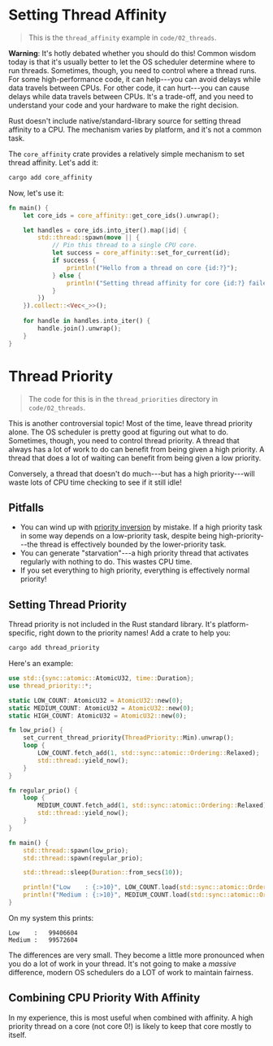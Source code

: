 # Setting Thread Affinity

> This is the `thread_affinity` example in `code/02_threads`.

**Warning**: It's hotly debated whether you should do this! Common wisdom today is that it's usually better to let the OS scheduler determine where to run threads. Sometimes, though, you need to control where a thread runs.  For some high-performance code, it can help---you can avoid delays while data travels between CPUs.  For other code, it can hurt---you can cause delays while data travels between CPUs.  It's a trade-off, and you need to understand your code and your hardware to make the right decision.

Rust doesn't include native/standard-library source for setting thread affinity to a CPU. The mechanism varies by platform, and it's not a common task.

The `core_affinity` crate provides a relatively simple mechanism to set thread affinity. Let's add it:

```bash
cargo add core_affinity
```

Now, let's use it:

```rust
fn main() {
    let core_ids = core_affinity::get_core_ids().unwrap();

    let handles = core_ids.into_iter().map(|id| {
        std::thread::spawn(move || {
            // Pin this thread to a single CPU core.
            let success = core_affinity::set_for_current(id);
            if success {
                println!("Hello from a thread on core {id:?}");
            } else {
                println!("Setting thread affinity for core {id:?} failed");
            }
        })
    }).collect::<Vec<_>>();
    
    for handle in handles.into_iter() {
        handle.join().unwrap();
    }
}
```

# Thread Priority

> The code for this is in the `thread_priorities` directory in `code/02_threads`.

This is another controversial topic! Most of the time, leave thread priority alone. The OS scheduler is pretty good at figuring out what to do. Sometimes, though, you need to control thread priority. A thread that always has a lot of work to do can benefit from being given a high priority. A thread that does a lot of waiting can benefit from being given a low priority.

Conversely, a thread that doesn't do much---but has a high priority---will waste lots of CPU time checking to see if it still idle!

## Pitfalls

* You can wind up with [priority inversion](https://en.wikipedia.org/wiki/Priority_inversion) by mistake. If a high priority task in some way depends on a low-priority task, despite being high-priority---the thread is effectively bounded by the lower-priority task.
* You can generate "starvation"---a high priority thread that activates regularly with nothing to do. This wastes CPU time.
* If you set everything to high priority, everything is effectively normal priority!

## Setting Thread Priority

Thread priority is not included in the Rust standard library. It's platform-specific, right down to the priority names! Add a crate to help you:

```bash
cargo add thread_priority
```

Here's an example:

```rust
use std::{sync::atomic::AtomicU32, time::Duration};
use thread_priority::*;

static LOW_COUNT: AtomicU32 = AtomicU32::new(0);
static MEDIUM_COUNT: AtomicU32 = AtomicU32::new(0);
static HIGH_COUNT: AtomicU32 = AtomicU32::new(0);

fn low_prio() {
    set_current_thread_priority(ThreadPriority::Min).unwrap();
    loop {
        LOW_COUNT.fetch_add(1, std::sync::atomic::Ordering::Relaxed);
        std::thread::yield_now();
    }
}

fn regular_prio() {
    loop {
        MEDIUM_COUNT.fetch_add(1, std::sync::atomic::Ordering::Relaxed);
        std::thread::yield_now();
    }
}

fn main() {
    std::thread::spawn(low_prio);
    std::thread::spawn(regular_prio);

    std::thread::sleep(Duration::from_secs(10));

    println!("Low    : {:>10}", LOW_COUNT.load(std::sync::atomic::Ordering::Relaxed));
    println!("Medium : {:>10}", MEDIUM_COUNT.load(std::sync::atomic::Ordering::Relaxed));
}
```

On my system this prints:

```
Low    :   99406604
Medium :   99572604
```

The differences are very small. They become a little more pronounced when you do a lot of work in your thread. It's not going to make a *massive* difference, modern OS schedulers do a LOT of work to maintain fairness.

## Combining CPU Priority With Affinity

In my experience, this is most useful when combined with affinity. A high priority thread on a core (not core 0!) is likely to keep that core mostly to itself.